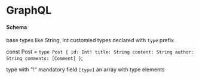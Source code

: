 # GraphQL

#### Schema

base types like String, Int
customied types declared with `type` prefix

const Post = `
  type Post {
    id: Int!
    title: String
    content: String
    author: String
    comments: [Comment]
  }
`;

type with "!"  mandatory field
`[type]` an array with type elements

